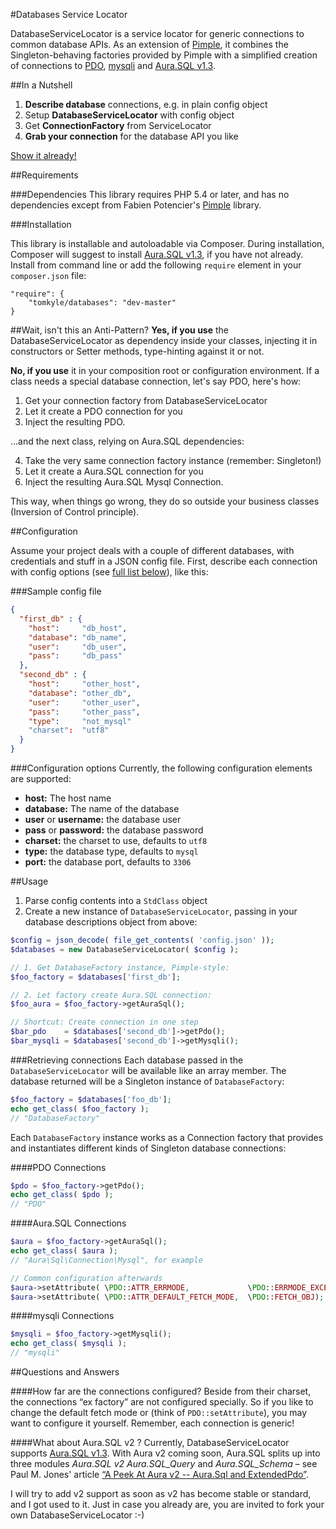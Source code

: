 #Databases Service Locator  

DatabaseServiceLocator is a service locator for generic connections to common database APIs. As an extension of [Pimple](https://github.com/fabpot/Pimple), it combines the Singleton-behaving factories provided by Pimple with a simplified creation of connections to [PDO](http://de.php.net/manual/en/book.pdo.php), [mysqli](http://www.php.net/manual/en/book.mysqli.php) and [Aura.SQL v1.3](https://github.com/auraphp/Aura.Sql/tree/master). 

##In a Nutshell

1. **Describe database** connections, e.g. in plain config object
2. Setup **DatabaseServiceLocator** with config object 
3. Get **ConnectionFactory** from ServiceLocator
4. **Grab your connection** for the database API you like

[Show it already!](#usage)



##Requirements

###Dependencies
This library requires PHP 5.4 or later, and has no dependencies except from Fabien Potencier's [Pimple](https://github.com/fabpot/Pimple) library. 



###Installation

This library is installable and autoloadable via Composer. During installation, Composer will suggest to install [Aura.SQL v1.3](http://github.com/auraphp/Aura.Sql/tree/1.3.0), if you have not already. Install from command line or add the following `require` element in your `composer.json` file:

    "require": {
        "tomkyle/databases": "dev-master"
    }


##Wait, isn't this an Anti-Pattern?
**Yes, if you use** the DatabaseServiceLocator as dependency inside your classes, injecting it in constructors or Setter methods, type-hinting against it or not.

**No, if you use** it in your composition root or configuration environment.
If a class needs a special database connection, let's say PDO, here's how: 

1. Get your connection factory from DatabaseServiceLocator
2. Let it create a PDO connection for you 
3. Inject the resulting PDO. 

…and the next class, relying on Aura.SQL dependencies:

4. Take the very same connection factory instance (remember: Singleton!)
5. Let it create a Aura.SQL connection for you
6. Inject the resulting Aura.SQL Mysql Connection. 

This way, when things go wrong, they do so outside your business classes (Inversion of Control principle).




##Configuration

Assume your project deals with a couple of different databases, with credentials and stuff in a JSON config file. First, describe each connection with config options (see [full list below](#configuration-options)), like this:

###Sample config file
```json
{
  "first_db" : {
    "host":     "db_host",
    "database": "db_name",
    "user":     "db_user",
    "pass":     "db_pass"
  },
  "second_db" : {
    "host":     "other_host",
    "database": "other_db",
    "user":     "other_user",
    "pass":     "other_pass",
    "type":     "not_mysql"
    "charset":  "utf8"
  }
}
```

###Configuration options
Currently, the following configuration elements are supported:

- **host:** The host name
- **database:** The name of the database
- **user** or **username:** the database user
- **pass** or **password:** the database password
- **charset:** the charset to use, defaults to `utf8`
- **type:** the database type, defaults to `mysql`
- **port:** the database port, defaults to `3306`


##Usage

1. Parse config contents into a `StdClass` object
2. Create a new instance of `DatabaseServiceLocator`, passing in your database descriptions object from above:

```php
$config = json_decode( file_get_contents( 'config.json' ));
$databases = new DatabaseServiceLocator( $config );

// 1. Get DatabaseFactory instance, Pimple-style:
$foo_factory = $databases['first_db'];

// 2. Let factory create Aura.SQL connection:
$foo_aura = $foo_factory->getAuraSql();

// Shortcut: Create connection in one step
$bar_pdo    = $databases['second_db']->getPdo();
$bar_mysqli = $databases['second_db']->getMysqli();
```

###Retrieving connections
Each database passed in the `DatabaseServiceLocator` will be available like an array member. The database returned will be a Singleton instance of `DatabaseFactory`:

```php
$foo_factory = $databases['foo_db'];
echo get_class( $foo_factory );
// "DatabaseFactory"
```

Each `DatabaseFactory` instance works as a Connection factory that provides and instantiates different kinds of Singleton database connections:

####PDO Connections

```php
$pdo = $foo_factory->getPdo();
echo get_class( $pdo );
// "PDO"
```

####Aura.SQL Connections

```php
$aura = $foo_factory->getAuraSql();
echo get_class( $aura );
// "Aura\Sql\Connection\Mysql", for example

// Common configuration afterwards
$aura->setAttribute( \PDO::ATTR_ERRMODE,             \PDO::ERRMODE_EXCEPTION );
$aura->setAttribute( \PDO::ATTR_DEFAULT_FETCH_MODE,  \PDO::FETCH_OBJ);
```



####mysqli Connections

```php
$mysqli = $foo_factory->getMysqli();
echo get_class( $mysqli );
// "mysqli"
```

##Questions and Answers

####How far are the connections configured?
Beside from their charset, the connections “ex factory” are not configured specially. So if you like to change the default fetch mode or (think of `PDO::setAttribute`), you may want to configure it yourself. Remember, each connection is generic!

####What about Aura.SQL v2 ?
Currently, DatabaseServiceLocator supports [Aura.SQL v1.3](http://github.com/auraphp/Aura.Sql/tree/1.3.0). With Aura v2 coming soon, Aura.SQL splits up into three modules *Aura.SQL v2  Aura.SQL_Query* and *Aura.SQL_Schema* – see Paul M. Jones' article [“A Peek At Aura v2 -- Aura.Sql and ExtendedPdo”](http://auraphp.com/blog/2013/10/21/aura-sql-v2-extended-pdo/). 

I will try to add v2 support as soon as v2 has become stable or standard, and I got used to it. Just in case you already are, you are invited to fork your own DatabaseServiceLocator :-)



